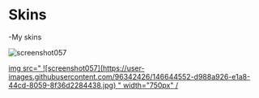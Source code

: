 # Skins
-My skins

![screenshot057](https://user-images.githubusercontent.com/96342426/146644552-d988a926-e1a8-44cd-8059-8f36d2284438.jpg)

<div>
  <a href="https://drive.google.com/drive/folders/1GULzkMGbH16tEWO59P1sfHLsWQo2UABi?usp=sharing">
    img src=" ![screenshot057](https://user-images.githubusercontent.com/96342426/146644552-d988a926-e1a8-44cd-8059-8f36d2284438.jpg) " width="750px" /
    </div>
